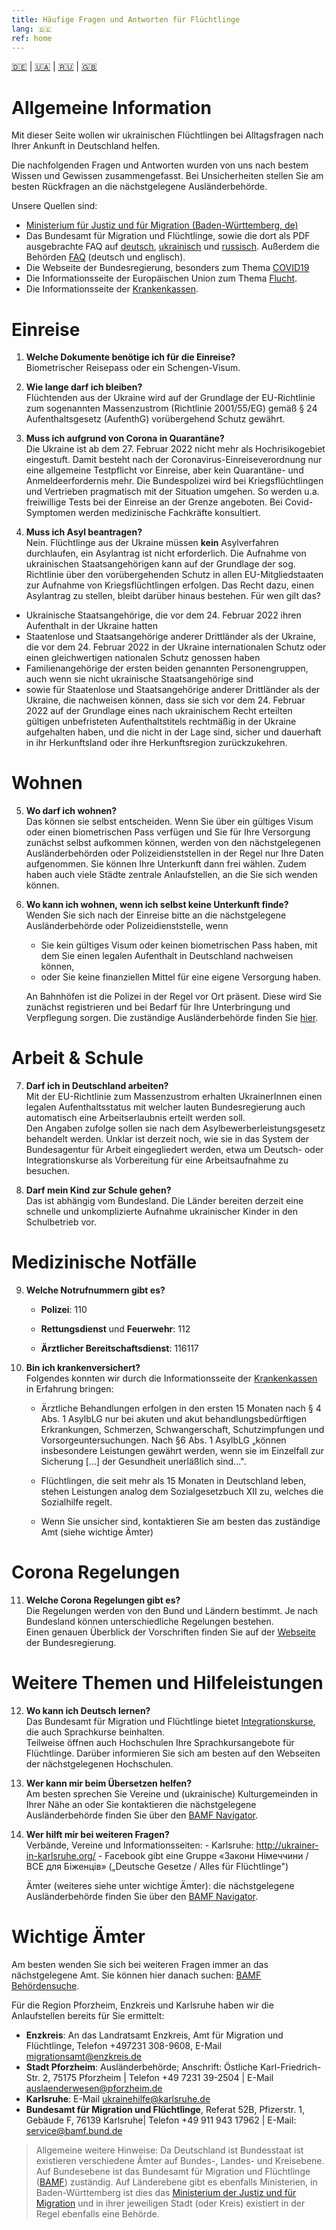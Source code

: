 ```yaml
---
title: Häufige Fragen und Antworten für Flüchtlinge
lang: 🇩🇪
ref: home
---
```


[🇩🇪](./index.html) | [🇺🇦](./index_ua.html) | [🇷🇺](./index_ru.html) | [🇬🇧](./index_en.html)

# Allgemeine Information 

Mit dieser Seite wollen wir ukrainischen Flüchtlingen bei Alltagsfragen nach Ihrer Ankunft in Deutschland helfen.  

Die nachfolgenden Fragen und Antworten wurden von uns nach bestem Wissen
und Gewissen zusammengefasst. Bei Unsicherheiten stellen Sie am besten
Rückfragen an die nächstgelegene Ausländerbehörde.

Unsere Quellen sind:

  - [Ministerium für Justiz und für Migration (Baden-Württemberg,
    de)](https://www.justiz-bw.de/,Lde/Startseite/Auslaender+und+Fluechtlingspolitik/FAQ)
  - Das Bundesamt für Migration und Flüchtlinge, sowie die dort als PDF
    ausgebrachte FAQ auf
    [deutsch](https://www.bamf.de/SharedDocs/Anlagen/DE/AsylFluechtlingsschutz/faq-ukraine.pdf;jsessionid=ED6AE97498A9147C1AF75EF04FF0D880.intranet381?__blob=publicationFile&v=13),
    [ukrainisch](https://www.bamf.de/SharedDocs/Anlagen/DE/AsylFluechtlingsschutz/faq-ukraine-ukr.pdf?__blob=publicationFile&v=10) und [russisch](https://www.bamf.de/SharedDocs/Anlagen/DE/AsylFluechtlingsschutz/faq-ukraine-ru.pdf?__blob=publicationFile&v=11). Außerdem die Behörden [FAQ](https://bamf-navi.bamf.de/de/FAQs/) (deutsch und englisch).
  - Die Webseite der Bundesregierung, besonders zum Thema
    [COVID19](https://www.bundesregierung.de/breg-de/themen/coronavirus/corona-regeln-und-einschrankungen-1734724)
  - Die Informationsseite der Europäischen Union zum Thema [Flucht](https://ec.europa.eu/info/strategy/priorities-2019-2024/stronger-europe-world/eu-solidarity-ukraine/eu-assistance-ukraine/information-people-fleeing-war-ukraine_en).
  - Die Informationsseite der [Krankenkassen](https://www.krankenkassenzentrale.de/wiki/fluechtlinge).

# Einreise

  1. **Welche Dokumente benötige ich für die Einreise?** <br>
      Biometrischer Reisepass oder ein Schengen-Visum.

  2. **Wie lange darf ich bleiben?**<br> Flüchtenden aus der Ukraine wird auf der Grundlage der
    EU-Richtlinie zum sogenannten Massenzustrom (Richtlinie 2001/55/EG) gemäß § 24 Aufenthaltsgesetz (AufenthG) vorübergehend Schutz gewährt.

  3. **Muss ich aufgrund von Corona in Quarantäne?**<br> Die Ukraine ist ab dem 27. Februar 2022 nicht mehr als Hochrisikogebiet eingestuft. Damit besteht nach der Coronavirus-Einreiseverordnung nur eine allgemeine Testpflicht vor Einreise, aber kein Quarantäne- und Anmeldeerfordernis mehr. Die Bundespolizei wird bei Kriegsflüchtlingen und Vertrieben pragmatisch mit der Situation umgehen. So werden u.a. freiwillige Tests bei der Einreise an der Grenze angeboten. Bei Covid-Symptomen werden medizinische Fachkräfte konsultiert.

  4. **Muss ich Asyl beantragen?** <br>Nein. Flüchtlinge aus der Ukraine müssen **kein** Asylverfahren durchlaufen, ein Asylantrag ist nicht erforderlich. Die Aufnahme von ukrainischen Staatsangehörigen kann auf der Grundlage der sog. Richtlinie über den vorübergehenden Schutz in allen EU-Mitgliedstaaten zur Aufnahme von Kriegsflüchtlingen erfolgen. Das Recht dazu, einen Asylantrag zu stellen, bleibt darüber hinaus bestehen. Für wen gilt das?
  <ul>
    <li> Ukrainische Staatsangehörige, die vor dem 24. Februar 2022 ihren Aufenthalt in der Ukraine hatten</li>
    <li> Staatenlose und Staatsangehörige anderer Drittländer als der Ukraine, die vor dem 24. Februar 2022 in der Ukraine internationalen Schutz oder einen gleichwertigen nationalen Schutz genossen haben</li>
    <li> Familienangehörige der ersten beiden genannten Personengruppen, auch wenn sie nicht ukrainische Staatsangehörige sind</li>
    <li> sowie für Staatenlose und Staatsangehörige anderer Drittländer als der Ukraine, die nachweisen können, dass sie sich vor dem 24. Februar 2022 auf der Grundlage eines nach ukrainischem Recht erteilten gültigen unbefristeten Aufenthaltstitels rechtmäßig in der Ukraine aufgehalten haben, und die nicht in  der Lage sind, sicher und dauerhaft in ihr Herkunftsland oder ihre Herkunftsregion zurückzukehren.</li>
  </ul>

# Wohnen

  5. **Wo darf ich wohnen?** <br> Das können sie selbst entscheiden. Wenn Sie über ein gültiges Visum oder einen biometrischen Pass verfügen und Sie für Ihre Versorgung zunächst selbst aufkommen können, werden von den nächstgelegenen Ausländerbehörden oder Polizeidienststellen in der Regel nur Ihre Daten aufgenommen. Sie können Ihre Unterkunft dann frei wählen. Zudem haben auch viele Städte zentrale Anlaufstellen, an die Sie sich wenden können.

  6. **Wo kann ich wohnen, wenn ich selbst keine Unterkunft finde?**  
  Wenden Sie sich nach der Einreise bitte an die nächstgelegene Ausländerbehörde oder Polizeidienststelle, wenn   
      - Sie kein gültiges Visum oder keinen biometrischen Pass haben, mit dem Sie einen legalen Aufenthalt in Deutschland nachweisen können,
      - oder Sie keine finanziellen Mittel für eine eigene Versorgung haben.  
<ul> 
<li style="list-style-type: none;">An Bahnhöfen ist die Polizei in der Regel vor Ort präsent. Diese wird Sie zunächst registrieren und bei Bedarf für Ihre Unterbringung und Verpflegung sorgen. Die zuständige Ausländerbehörde finden Sie <a href="[url](https://bamf-navi.bamf.de/de/Themen/Behoerden/)">hier</a>. </li> </ul>

# Arbeit & Schule

  7. **Darf ich in Deutschland arbeiten?** <br>Mit der EU-Richtlinie zum Massenzustrom erhalten UkrainerInnen einen legalen Aufenthaltsstatus mit welcher lauten Bundesregierung auch automatisch eine Arbeitserlaubnis erteilt werden soll.<br> Den Angaben zufolge sollen sie nach dem Asylbewerberleistungsgesetz behandelt werden. Unklar ist derzeit noch, wie sie in das System der Bundesagentur für Arbeit eingegliedert werden, etwa um Deutsch- oder Integrationskurse als Vorbereitung für eine Arbeitsaufnahme zu besuchen.

  8. **Darf mein Kind zur Schule gehen?** <br> Das ist abhängig vom Bundesland. Die Länder bereiten derzeit eine schnelle und unkomplizierte Aufnahme ukrainischer Kinder in den Schulbetrieb vor.

# Medizinische Notfälle

9.  **Welche Notrufnummern gibt es?**

    -   **Polizei**: 110

    -   **Rettungsdienst** und **Feuerwehr**: 112

    -   **Ärztlicher Bereitschaftsdienst**: 116117

10. **Bin ich krankenversichert?** <br>Folgendes konnten wir durch die Informationsseite der [Krankenkassen](https://www.krankenkassenzentrale.de/wiki/fluechtlinge) in Erfahrung bringen:

    -   Ärztliche Behandlungen erfolgen in den ersten 15 Monaten nach §
        4 Abs. 1 AsylbLG nur bei akuten und akut behandlungs­bedürftigen
        Erkrankungen, Schmerzen, Schwangerschaft, Schutzimpfungen und
        Vorsorgeuntersuchungen. Nach §6 Abs. 1 AsylbLG „können
        insbesondere Leistungen gewährt werden, wenn sie im Einzelfall
        zur Sicherung \[...\] der Gesundheit unerläßlich sind...".

    -   Flüchtlingen, die seit mehr als 15 Monaten in Deutschland leben,
        stehen Leistungen analog dem Sozialgesetzbuch XII zu, welches
        die Sozialhilfe regelt.

    -   Wenn Sie unsicher sind, kontaktieren Sie am besten das
        zuständige Amt (siehe wichtige Ämter)

# Corona Regelungen 

  11. **Welche Corona Regelungen gibt es?** <br>
    Die Regelungen werden von den Bund und Ländern bestimmt. Je nach
    Bundesland können unterschiedliche Regelungen bestehen.\
    Einen genauen Überblick der Vorschriften finden Sie auf der
    [Webseite](https://www.bundesregierung.de/breg-de/themen/coronavirus/corona-regeln-und-einschrankungen-1734724)
    der Bundesregierung.

# Weitere Themen und Hilfeleistungen 

  12. **Wo kann ich Deutsch lernen?** <br> Das Bundesamt für Migration und Flüchtlinge bietet [Integrationskurse](https://www.bamf.de/DE/Themen/Integration/ZugewanderteTeilnehmende/Integrationskurse/integrationskurse-node.html), die auch Sprachkurse beinhalten. <br>Teilweise öffnen auch Hochschulen Ihre Sprachkursangebote für Flüchtlinge. Darüber informieren Sie sich am besten auf den Webseiten der nächstgelegenen Hochschulen.

  13. **Wer kann mir beim Übersetzen helfen?** <br> Am besten sprechen Sie Vereine und (ukrainische) Kulturgemeinden in Ihrer Nähe an oder Sie kontaktieren die nächstgelegene Ausländerbehörde finden Sie über den [BAMF Navigator](https://bamf-navi.bamf.de/de/Themen/Behoerden/).

  14. **Wer hilft mir bei weiteren Fragen?**  <br>Verbände, Vereine und Informationsseiten:
    -   Karlsruhe: <http://ukrainer-in-karlsruhe.org/>
    -   Facebook gibt eine Gruppe «Закони Німеччини / ВСЕ для Біженців»
        („Deutsche Gesetze / Alles für Flüchtlinge")
<ul> 
<li style="list-style-type: none;">Ämter (weiteres siehe unter wichtige Ämter): die nächstgelegene Ausländerbehörde finden Sie über den <a href="[url](https://bamf-navi.bamf.de/de/Themen/Behoerden/)">BAMF Navigator</a>. </li> </ul>

# Wichtige Ämter
Am besten wenden Sie sich bei weiteren Fragen immer an das nächstgelegene Amt. Sie können hier danach suchen: [BAMF Behördensuche](https://bamf-navi.bamf.de/de/Themen/Behoerden/).  

Für die Region Pforzheim, Enzkreis und Karlsruhe haben wir die Anlaufstellen bereits für Sie ermittelt:
  - **Enzkreis**: An das Landratsamt Enzkreis, Amt für Migration und Flüchtlinge, Telefon +497231 308-9608, E-Mail <migrationsamt@enzkreis.de>
  - **Stadt Pforzheim**: Ausländerbehörde; Anschrift: Östliche Karl-Friedrich-Str. 2, 75175 Pforzheim \| Telefon +49 7231 39-2504 \| E-Mail <auslaenderwesen@pforzheim.de>
  - **Karlsruhe**: E-Mail <ukrainehilfe@karlsruhe.de>
  - **Bundesamt für Migration und Flüchtlinge**, Referat 52B, Pfizerstr. 1, Gebäude F, 76139 Karlsruhe\| Telefon +49 911 943 17962 \| E-Mail: <service@bamf.bund.de>

> Allgemeine weitere Hinweise: Da Deutschland ist Bundesstaat ist
> existieren verschiedene Ämter auf Bundes-, Landes- und Kreisebene. Auf
> Bundesebene ist das Bundesamt für Migration und Flüchtlinge
> ([BAMF](https://www.bamf.de/DE/Startseite/startseite_node.html))
> zuständig. Auf Länderebene gibt es ebenfalls Ministerien, in
> Baden-Württemberg ist dies das [Ministerium der Justiz und für
> Migration](https://www.justiz-bw.de/,Lde/Startseite) und in ihrer
> jeweiligen Stadt (oder Kreis) existiert in der Regel ebenfalls eine
> Behörde.

